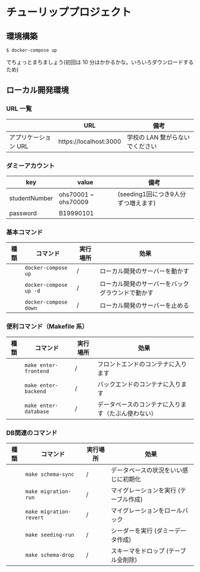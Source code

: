 # チューリッププロジェクト

## 環境構築

```
$ docker-compose up
```

でちょっとまちましょう(初回は 10 分はかかるかな。いろいろダウンロードするため)

## ローカル開発環境

### URL 一覧

|                      | URL                                                  | 備考                            |
| -------------------- | ---------------------------------------------------- | ------------------------------- |
| アプリケーション URL | https://localhost:3000 | 学校の LAN 繋がらないでください |

### ダミーアカウント

| key                  | value                                                | 備考                            |
| -------------------- | ---------------------------------------------------- | ------------------------------- |
| studentNumber | ohs70001 ~ ohs70009 | (seeding1回につき9人分ずつ増えます) |
| password | B19990101 |  |


### 基本コマンド

| 種類 | コマンド               | 実行場所 | 効果                                             |
| ---- | ---------------------- | -------- | ------------------------------------------------ |
|      | `docker-compose up`    | /        | ローカル開発のサーバーを動かす                   |
|      | `docker-compose up -d` | /        | ローカル開発のサーバーをバックグラウンドで動かす |
|      | `docker-compose down`  | /        | ローカル開発のサーバーを止める                   |

### 便利コマンド（Makefile 系）

| 種類 | コマンド              | 実行場所 | 効果                                               |
| ---- | --------------------- | -------- | -------------------------------------------------- |
|      | `make enter-frontend` | /        | フロントエンドのコンテナに入ります                 |
|      | `make enter-backend`  | /        | バックエンドのコンテナに入ります                   |
|      | `make enter-database` | /        | データベースのコンテナに入ります（たぶん使わない） |

### DB関連のコマンド

| 種類 | コマンド              | 実行場所 | 効果                                               |
| ---- | ------------------------- | -------- | --------------------------------------------- |
|      | `make schema-sync`     | /        | データベースの状況をいい感じに初期化              |
|      | `make migration-run`     | /        | マイグレーションを実行 (テーブル作成)               |
|      | `make migration-revert`  | /        | マイグレーションをロールバック                 |
|      | `make seeding-run`       | /        | シーダーを実行 (ダミーデータ作成)  |
|      | `make schema-drop`       | /        | スキーマをドロップ (テーブル全削除)  |
